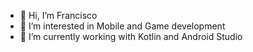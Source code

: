 - 👋 Hi, I’m Francisco
- 👀 I’m interested in Mobile and Game development
- 🌱 I’m currently working with Kotlin and Android Studio


<!---
Franpepper/Franpepper is a ✨ special ✨ repository because its `README.md` (this file) appears on your GitHub profile.
You can click the Preview link to take a look at your changes.
--->
